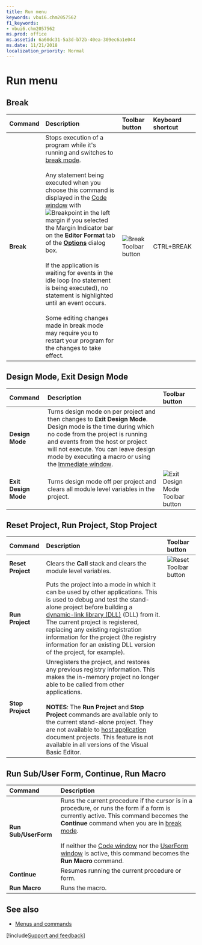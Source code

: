 ```yaml
---
title: Run menu
keywords: vbui6.chm2057562
f1_keywords:
- vbui6.chm2057562
ms.prod: office
ms.assetid: 6a60dc31-5a3d-b72b-40ea-309ec6a1e044
ms.date: 11/21/2018 
localization_priority: Normal
---
```



# Run menu

## Break

|Command|Description|Toolbar button|Keyboard shortcut|
|:------|:----------|:-------------|:----------------|
|**Break** | Stops execution of a program while it's running and switches to [break mode](../../Glossary/vbe-glossary.md#break-mode).<br/><br/>Any statement being executed when you choose this command is displayed in the [Code window](code-window.md) with ![Breakpoint](../../../images/wbrkpnt_ZA01201808.gif) in the left margin if you selected the Margin Indicator bar on the **Editor Format** tab of the **[Options](options-dialog-box.md)** dialog box.<br/><br/>If the application is waiting for events in the idle loop (no statement is being executed), no statement is highlighted until an event occurs.<br/><br/>Some editing changes made in break mode may require you to restart your program for the changes to take effect.|![Break Toolbar button](../../../images/tbr_brk_ZA01201682.gif) |CTRL+BREAK |

## Design Mode, Exit Design Mode

|Command|Description|Toolbar button|
|:------|:----------|:-------------|
|**Design Mode** |Turns design mode on per project and then changes to **Exit Design Mode**. Design mode is the time during which no code from the project is running and events from the host or project will not execute. You can leave design mode by executing a macro or using the [Immediate window](immediate-window.md).| | 
|**Exit Design Mode** |Turns design mode off per project and clears all module level variables in the project.|![Exit Design Mode Toolbar button](../../../images/tbr_dsgm_ZA01201699.gif)| 

## Reset Project, Run Project, Stop Project

|Command|Description|Toolbar button|
|:------|:----------|:-------------|
|**Reset Project** | Clears the **Call** stack and clears the module level variables.|![Reset Toolbar button](../../../images/tbr_end_ZA01201701.gif)| 
|**Run Project**| Puts the project into a mode in which it can be used by other applications. This is used to debug and test the stand-alone project before building a [dynamic-link library (DLL)](../../Glossary/vbe-glossary.md#dynamic-link-library-dll) (DLL) from it. The current project is registered, replacing any existing registration information for the project (the registry information for an existing DLL version of the project, for example).| | 
|**Stop Project**|Unregisters the project, and restores any previous registry information. This makes the in-memory project no longer able to be called from other applications.<br/><br/>**NOTES**: The **Run Project** and **Stop Project** commands are available only to the current stand-alone project. They are not available to [host application](../../Glossary/vbe-glossary.md#host-application) document projects. This feature is not available in all versions of the Visual Basic Editor.| | 

## Run Sub/User Form, Continue, Run Macro

|Command|Description|
|:------|:----------|
|**Run Sub/UserForm**|Runs the current procedure if the cursor is in a procedure, or runs the form if a form is currently active. This command becomes the **Continue** command when you are in [break mode](../../Glossary/vbe-glossary.md#break-mode).<br/><br/>If neither the [Code window](code-window.md) nor the [UserForm window](userform-window.md) is active, this command becomes the **Run Macro** command.| 
|**Continue**|Resumes running the current procedure or form.| 
|**Run Macro**|Runs the macro.| 

## See also

- [Menus and commands](../menus-commands.md)

[!include[Support and feedback](~/includes/feedback-boilerplate.md)]